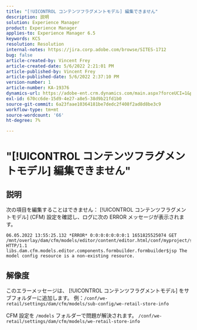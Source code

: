 ```yaml
---
title: "[!UICONTROL コンテンツフラグメントモデル] 編集できません"
description: 説明
solution: Experience Manager
product: Experience Manager
applies-to: Experience Manager 6.5
keywords: KCS
resolution: Resolution
internal-notes: https://jira.corp.adobe.com/browse/SITES-1712
bug: false
article-created-by: Vincent Frey
article-created-date: 5/6/2022 2:21:01 PM
article-published-by: Vincent Frey
article-published-date: 5/6/2022 2:37:10 PM
version-number: 1
article-number: KA-19376
dynamics-url: https://adobe-ent.crm.dynamics.com/main.aspx?forceUCI=1&pagetype=entityrecord&etn=knowledgearticle&id=c91330bb-47cd-ec11-a7b5-6045bd00db25
exl-id: 670cc6de-15d9-4e27-a8e5-38d9b21fd1b0
source-git-commit: 6a23faae10364181be7dedc2f408f2ad8d8be3c9
workflow-type: tm+mt
source-wordcount: '66'
ht-degree: 7%

---
```


# &quot;[!UICONTROL コンテンツフラグメントモデル] 編集できません&quot;

## 説明


次の項目を編集することはできません： [!UICONTROL コンテンツフラグメントモデル] (CFM) 設定を確認し、ログに次の ERROR メッセージが表示されます。

```
06.05.2022 13:55:25.132 *ERROR* 0:0:0:0:0:0:0:1 1651825525074 GET 
/mnt/overlay/dam/cfm/models/editor/content/editor.html/conf/myproject/settings/dam/cfm/models/mycompanymodels HTTP/1.1 
libs.dam.cfm.models.editor.components.formbuilder.formbuilder$jsp The model config resource is a non-existing resource.
```

## 解像度


このエラーメッセージは、 [!UICONTROL コンテンツフラグメントモデル] をサブフォルダーに追加します。
例：`/conf/we-retail/settings/dam/cfm/models/sub-config/we-retail-store-info`

CFM 設定を `/models` フォルダーで問題が解決されます。
`/conf/we-retail/settings/dam/cfm/models/we-retail-store-info`
